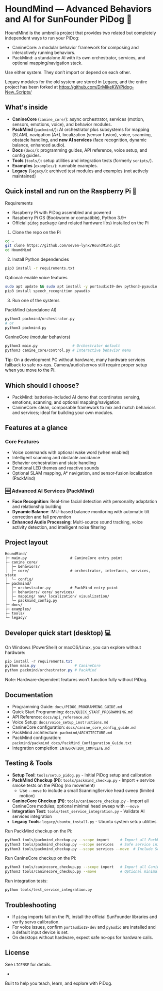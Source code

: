 # HoundMind — Advanced Behaviors and AI for SunFounder PiDog 🐶

HoundMind is the umbrella project that provides two related but completely independent ways to run your PiDog:

- CanineCore: a modular behavior framework for composing and interactively running behaviors.
- PackMind: a standalone AI with its own orchestrator, services, and optional mapping/navigation stack.

Use either system. They don’t import or depend on each other.

Legacy modules for the old system are stored in Legacy, and the entire project has been forked at https://github.com/DrMikeKW/Pidog-New_Scripts/

## What's inside

- **CanineCore** (`canine_core/`): async orchestrator, services (motion, sensors, emotions, voice), and behavior modules.
- **PackMind** (`packmind/`): AI orchestrator plus subsystems for mapping (SLAM), navigation (A*), localization (sensor fusion), voice, scanning, obstacle handling, and **new AI services** (face recognition, dynamic balance, enhanced audio).
- **Docs** (`docs/`): programming guides, API reference, voice setup, and config guides.
- **Tools** (`tools/`): setup utilities and integration tests (formerly `scripts/`).
- **Examples** (`examples/`): runnable examples.
- **Legacy** (`legacy/`): archived test modules and examples (not actively maintained)

## Quick install and run on the Raspberry Pi 🧰

Requirements

- Raspberry Pi with PiDog assembled and powered
- Raspberry Pi OS (Bookworm or compatible), Python 3.9+
- Official `pidog` package (and related hardware libs) installed on the Pi

1) Clone the repo on the Pi

```bash
cd ~
git clone https://github.com/seven-lynx/HoundMind.git
cd HoundMind
```

2) Install Python dependencies

```bash
pip3 install -r requirements.txt
```

Optional: enable voice features

```bash
sudo apt update && sudo apt install -y portaudio19-dev python3-pyaudio
pip3 install speech_recognition pyaudio
```

3) Run one of the systems

PackMind (standalone AI)

```bash
python3 packmind/orchestrator.py
# or
python3 packmind.py
```

CanineCore (modular behaviors)

```bash
python3 main.py                # Orchestrator default
python3 canine_core/control.py # Interactive behavior menu
```

Tip: On a development PC without hardware, many hardware services fallback to safe no-ops. Camera/audio/servos still require proper setup when you move to the Pi.

## Which should I choose?

- PackMind: batteries‑included AI demo that coordinates sensing, emotions, scanning, and optional mapping/navigation.
- CanineCore: clean, composable framework to mix and match behaviors and services; ideal for building your own modules.

## Features at a glance

### Core Features
- Voice commands with optional wake word (when enabled)
- Intelligent scanning and obstacle avoidance
- Behavior orchestration and state handling
- Emotional LED themes and reactive sounds
- Optional SLAM mapping, A* navigation, and sensor‑fusion localization (PackMind)

### 🆕 Advanced AI Services (PackMind)
- **Face Recognition**: Real-time facial detection with personality adaptation and relationship building
- **Dynamic Balance**: IMU-based balance monitoring with automatic tilt correction and fall prevention
- **Enhanced Audio Processing**: Multi-source sound tracking, voice activity detection, and intelligent noise filtering

## Project layout

```
HoundMind/
├─ main.py                    # CanineCore entry point
├─ canine_core/
│  ├─ behaviors/
│  ├─ core/                   # orchestrator, interfaces, services, state
│  └─ config/
├─ packmind/
│  ├─ orchestrator.py         # PackMind entry point
│  ├─ behaviors/ core/ services/
│  ├─ mapping/ nav/ localization/ visualization/
│  └─ packmind_config.py
├─ docs/
├─ examples/
├─ tools/
└─ legacy/
```

## Developer quick start (desktop) 💻

On Windows (PowerShell) or macOS/Linux, you can explore without hardware:

```powershell
pip install -r requirements.txt
python main.py                  # CanineCore
python packmind/orchestrator.py # PackMind
```

Note: Hardware‑dependent features won’t function fully without PiDog.

## Documentation

- Programming Guide: `docs/PIDOG_PROGRAMMING_GUIDE.md`
- Quick Start Programming: `docs/QUICK_START_PROGRAMMING.md`
- API Reference: `docs/api_reference.md`
- Voice Setup: `docs/voice_setup_instructions.md`
- CanineCore configuration: `docs/canine_core_config_guide.md`
- PackMind architecture: `packmind/ARCHITECTURE.md`
- PackMind configuration: `packmind/packmind_docs/PackMind_Configuration_Guide.txt`
- Integration completion: `INTEGRATION_COMPLETE.md`

## Testing & Tools

- **Setup Tool**: `tools/setup_pidog.py` - Initial PiDog setup and calibration
- **PackMind Checkup (Pi)**: `tools/packmind_checkup.py` - Import + service smoke tests on the PiDog (no movement)
	- Use `--move` to include a small ScanningService head sweep (limited motion)
- **CanineCore Checkup (Pi)**: `tools/caninecore_checkup.py` - Import all CanineCore modules; optional minimal head sweep with `--move`
- **Integration Test**: `tools/test_service_integration.py` - Validate AI services integration
- **Legacy Tools**: `legacy/ubuntu_install.py` - Ubuntu system setup utilities

Run PackMind checkup on the Pi:
```bash
python3 tools/packmind_checkup.py --scope import     # Import all PackMind modules
python3 tools/packmind_checkup.py --scope services   # Safe service init (no movement)
python3 tools/packmind_checkup.py --scope services --move  # Include ScanningService head sweep
```

Run CanineCore checkup on the Pi:
```bash
python3 tools/caninecore_checkup.py --scope import   # Import all CanineCore modules
python3 tools/caninecore_checkup.py --move           # Optional minimal head sweep
```

Run integration tests:
```bash
python tools/test_service_integration.py
```

## Troubleshooting

- If `pidog` imports fail on the Pi, install the official SunFounder libraries and verify servo calibration.
- For voice issues, confirm `portaudio19-dev` and `pyaudio` are installed and a default input device is set.
- On desktops without hardware, expect safe no‑ops for hardware calls.

## License

See `LICENSE` for details.

-

Built to help you teach, learn, and explore with PiDog.